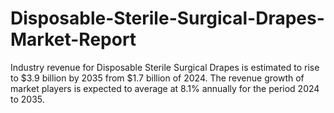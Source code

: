 # Disposable-Sterile-Surgical-Drapes-Market-Report
Industry revenue for Disposable Sterile Surgical Drapes is estimated to rise to $3.9 billion by 2035 from $1.7 billion of 2024. The revenue growth of market players is expected to average at 8.1% annually for the period 2024 to 2035.

